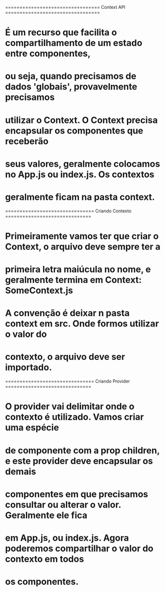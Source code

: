 ================================= Context API =================================

# É um recurso que facilita o compartilhamento de um estado entre componentes,

# ou seja, quando precisamos de dados 'globais', provavelmente precisamos

# utilizar o Context. O Context precisa encapsular os componentes que receberão

# seus valores, geralmente colocamos no App.js ou index.js. Os contextos

# geralmente ficam na pasta context.

=============================== Criando Contexto ==============================

# Primeiramente vamos ter que criar o Context, o arquivo deve sempre ter a

# primeira letra maiúcula no nome, e geralmente termina em Context: SomeContext.js

# A convenção é deixar n pasta context em src. Onde formos utilizar o valor do

# contexto, o arquivo deve ser importado.

=============================== Criando Provider ==============================

# O provider vai delimitar onde o contexto é utilizado. Vamos criar uma espécie

# de componente com a prop children, e este provider deve encapsular os demais

# componentes em que precisamos consultar ou alterar o valor. Geralmente ele fica

# em App.js, ou index.js. Agora poderemos compartilhar o valor do contexto em todos

# os componentes.
